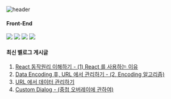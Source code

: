 
![header](https://capsule-render.vercel.app/api?type=transparent&height=280&section=header&text=TransparentDeveloper&fontColor=1E8CFA&fontAlign=42)

<div direction=row>
  
 #### Front-End
<img src="https://img.shields.io/badge/JavaScript-F7DF1E?style=flat-square&logo=JavaScript&logoColor=white">
<img src="https://img.shields.io/badge/Typescript-3178C6?style=flat-square&logo=Typescript&logoColor=white"/>
<img src="https://img.shields.io/badge/HTML5-E34F26?style=flat-square&logo=HTML5&logoColor=white">
<img src="https://img.shields.io/badge/CSS3-1572B6?style=flat-square&logo=CSS3&logoColor=white">
</div>
<div direction=row>


#### 최신 벨로그 게시글
<!-- VelogPostsStart -->

1. <a href="https://velog.io/@sksmsdbstlsdlek/React-%EB%A5%BC-%EC%82%AC%EC%9A%A9%ED%95%98%EB%8A%94-%EC%9D%B4%EC%9C%A0" target="_blank">React 동작원리 이해하기 - (1) React 를 사용하는 이유</a>
2. <a href="https://velog.io/@sksmsdbstlsdlek/Data-Encoding-%ED%9B%84-URL-%EC%97%90%EC%84%9C-%EA%B4%80%EB%A6%AC%ED%95%98%EA%B8%B0-2-Encoding-%EC%95%8C%EA%B3%A0%EB%A6%AC%EC%A6%98" target="_blank">Data Encoding 후, URL 에서 관리하기 - (2, Encoding 알고리즘)</a>
3. <a href="https://velog.io/@sksmsdbstlsdlek/URL-%EC%97%90%EC%84%9C-%EB%8D%B0%EC%9D%B4%ED%84%B0-%EA%B4%80%EB%A6%AC%ED%95%98%EA%B8%B0" target="_blank">URL 에서 데이터 관리하기</a>
4. <a href="https://velog.io/@sksmsdbstlsdlek/Custom-Dialog-2" target="_blank">Custom Dialog - (중첩 오버레이에 관하여)</a>

<!-- VelogPostsEnd -->
